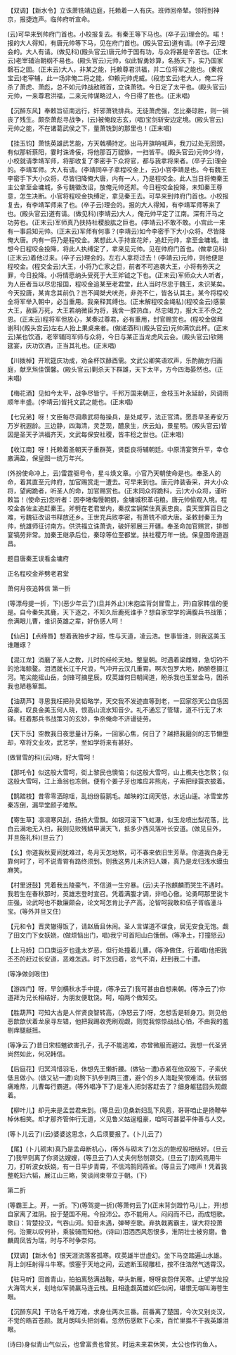 <!-- { "loadSidebar": true } -->
【双调】【新水令】立诛萧铣靖边庭，托赖着一人有庆。班师回帝辇。领将到神京，报捷连声。临帅府听宣命。

(云)可早来到帅府门首也。小校报复去。有秦王等下马也。(卒子云)理会的。喏！报的大人得知，有唐元帅等下马，见在府门首也。(殿头官云)道有请。(卒子云)理会的。大人有请。(做见科)(殿头官云)唐元帅于国有功，与众将甚是辛苦也。(正末云)老宰辅治朝纲不易也。(殿头官云)元帅，似此智勇妙算，名扬天下，实乃国家磬石之固。(正末云)大人，非某之能，托赖尊君洪福，并二位将军之能也。(秦叔宝云)老宰辅，此一场非俺二将之能，仰赖元帅虎威。(段志玄云)老大人，俺二将杀了萧虎、萧彪，总不如元帅战敌贼首，立诛萧铣。今日定了太平也。(殿头官云)元帅，一来尊君洪福，二来元帅谋略过人，今日得了胜也。(正末唱)

【沉醉东风】奉敕旨征南远行，奸邪萧铣排兵。无徒萧虎强，怎比秦琼胜，则一锏丧了残生。颇奈萧彪寻战争，(云)被俺段志玄，(唱)宝剑斩安边定境。(殿头官云)元帅之能，不在诸葛武侯之下，量萧铣到的那里也！(正末唱)

【挂玉钧】萧铣英雄武艺能，方天戟横持定。出马开旗呐喊声，我刀过处无回颈，有似那斩蔡阳，霎时诛谗佞，将他那百万貔貅，一扫皆平。(殿头官云)元帅少待，小校就请季靖军师，将那收复了李密手下众将官，都与我拿将来者。(卒子云)理会的。李靖军师。大人有请。(李靖同卒子拿程咬金上，云)小官李靖是也。今有魏王李密手下大小众将，尽皆归降俺大唐，内有一人，乃是程咬金。此人当日将俺秦王主公拿至金墉城，多亏魏徵改诏，放俺元帅还邦。今日程咬金投降，未知秦王尊意，怎生决断。小官将程咬金执缚定，拿见秦王去。可早来到帅府门首也。小校报复去，有李靖军师来了也。(卒子云)理会的。报的大人得知，有李靖军师等来了也。(殿头官云)道有请。(做见科)(李靖云)大人，俺元帅平定了江南。深有汗马之功劳也。(正末云)军师真乃扶持社稷股肱之巨也。(李靖云)不敢不敢。小宫此一来有一事启知元帅。(正末云)军师有何事？(李靖云)如今李密手下大小众将。尽皆降俺大唐。内有一将乃是程咬金。某想此人手持宣花斧，追赶元帅，拿至金墉城。谁想今日程咬金投降，将此人执缚定了，拿来见元帅。见在帅府门首也。(做拿见科)(正末云)着他过来。(卒子云)理会的。左右人拿将过去！(李靖云)元帅，则他便是程咬金。(程交金云)大王，小将乃亡家之巨，前者不可追袭大王，小将有弥天之罪，今日投降。小将情愿纳头受死于大王斧钺之下也。(正末云)军师众大人听者，为人臣者当以尽忠报国，程咬金追某至老君堂，此人当时尽忠于魏王，未识某矣。今天投唐，某肯念其前仇？岂不闻桀犬吠尧，非尧不仁，皆各认其主。某今将程咬全将军举入朝中，必当重用。我亲释其缚也。(正末解程咬金绳私)(程咬金云)感蒙大王，赦臣万死，大王若纳微臣为将，我舍一腔热血，尽忠竭力，报大王不杀之恩。(正末云)程将军但放心，某奏过尊君，必有重用，封官赐赏也。(程咬金做拜谢科)(殿头宫云)左右人抬上果桌来者。(做递酒科)(殿头官云)元帅满饮此杯。(正末云)某也饮酒，老宰辅同军师与众将，今日与某正当龙虎风云会。(殿头官云)钦赐筵宴，庆功饮酒，正当其礼也。(正末唱)

【川拨棹】开玳筵庆功成，劝金杯饮醁酉需。文武公卿笑语欢声，乐酌酶方归画庭，献烹炰佳馔馨。(殿头官云)剿杀天下群雄，天下太平，方今四海晏然也。(正末唱)

【梅花酒】见如今太平，战争尽皆宁。千邦万国来朝正，金枝玉叶永延龄，风调雨顺年丰盛。(李靖云)皆托文武之能也。(正末唱)

【七兄弟】呀！文臣每尽调鼎武将每操兵，是处咸亨，法正官清。愿吾早圣寿安万万岁祝遐龄。三边静，四海清，灵芝现，醴泉生，庆云灿，景星明。(殿头官云)皆因是圣天子洪福齐天，文武每保安社稷，皆丰稔之世也。(正末唱)

【收江南】呀！托赖着圣朝天子重群英，贤臣良将辅朝廷。中原清宴贺升平，幸仓廒满盈，保皇图一统万年兴。

(外扮使命冲上，云)雷霆驱号令，星斗焕文章。小官乃天朝使命是也。奉圣人的命，着其直至元帅府，加官赐赏走一遭去。可早来到也。唐元帅装香采，并大小众将，望阙跪者，听圣人的命，加官赐赏也。(正末同众将跪科，云)大小众将，谨听敕旨！(使命云)您听者：因李堵侮慢朝纲，金墉城积革屯粮。唐元帅偷观入境。程咬金各佐主追赶秦王。斧劈在老君堂内，秦叔宝锏架住真表忠良。袁天罡算百日之难，亏魏征改诏书释放还乡。王世充兵败李密，有萧铣不顺大唐。圣敕封秦王为帅，统雄师征讨南方。供洪福立诛萧诜，破奸邪展三开疆。奉圣命加官赐赏，排御宴犒劳非常。加秦王继承后位，秦琼等位至都堂。扶社稷万年一统。保皇图帝道遐昌。

题目唐秦王误看金墉府

正名程咬金斧劈老君堂
　




萧何月夜追韩信
第一折

(等漂母提一折，下)(恶少年云了)(旦并外止)(末抱监背剑冒雪上，开)自家韩信的便是。自今秦失其鹿，天下逐之，不知久后鹿死谁手？想自家空学的满腹兵书战策；奈满眼儿曹，谁识英雄之辈，好伤感人呵！

【仙吕】【点绛唇】想着我独步才超，性与天道，凌云浩。世事皆浊，则我这美玉谁雕琢？

【混江龙】消磨了圣人之教，儿时的经纶天地。整皇朝。时遇着梁雌雉，急切钓不的沧海鲸鳌。泪洒就长江千尺浪，气冲开云汉几重霄。啊次包罗大地，肺腑卷摄江河。笔尖能摇山岳，剑锋可摘星辰。叹英雄何日朝闻道，盼杀我也玉堂金马，困杀我也陋巷箪瓢。

【油葫芦】寻思我枉把孙吴韬略学，天交我不发迹直等到老，一回家怨天公自恁困英豪。叹良金美玉何人晓，恨高山流水知音少。礼不通忘了管辖，道不行无了木铎。枉着那兵书战策习的玄妙，争奈俺命不济谩徒劳。

【天下乐】空教我日夜思量计万条，一回家心焦，何日了？越把我磨剑的志节懒堕却，窄将文业攻，武艺学，至如学将来有甚好。

(做冒雪的科)(云)嗨，好大雪呵！

【那吒令】似这般大雪呵，街上黎民也懊恼；似这般大雪呵，山上樵夫也怎熬；似这般大雪呵，江上渔翁也冻倒。便有个姜子牙也难应非熊兆，子索把绿蓑衣披着。

【鹊踏枝】昔零零洒琼瑶，乱纷纷翦鹅毛。越映的江阔天低，水远山遥。冰雪堂苏秦冻倒，漏早堂颜子难熬。

【寄生草】凛凛寒风刮，扬扬大雪飘。如银河滚下飞虹瀑，似玉龙喷出梨花落，比白云满地无入扫，我则见败残鳞甲满天飞，抵多少西风落叶长安道。(做见旦外，并旦施礼科)(旦云了)

【幺】你道我秋夏间犹难过，冬月天怎地熬，可不春来依旧生芳草。你道我白身无靠何时了，可不说青霄有路终须到。则我这男儿未济妇人嫌，真乃是龙归浅水蟆虫麻笑。

【村里迓鼓】凭着我五陵豪气，不信道一生穷暴。(云)夫子抱麒麟而哭生不遇时。我若生在春秋那时，英雄志登时宣召。凭着满腹才调，非咱心傲。论勇呵那里说卞庄强，论武呵也不数廉颇会，论文呵怎肯比子产高，沦智呵我敢和伍子胥临潼斗宝。(等外并旦又住)

【元和令】晋灵辙得饭了，请赵盾且休闹。圣人言谋道不谋食，居无安食无饱。觑了田文门下女妖娆，(做烦恼出门，唱)我宁可首阳山白饿倒。(等净土，打撞怒云)

【上马娇】口口庚运歹也逢太岁恶，但行处撞着儿曹。(等净做住，行着唱)他把我丕丕的赶过长安道，恶难怎逃。时下怎归着，忿气不消，赶到我二十遭。

(等净做剑哏住)

【游四门】呀，早剑横秋水手中提，(等净云了)我可甚由自想来朝。(等净云了)你道拜为兄长相结好，为朋友便耽饶。呵，咱两个做知交。

【胜葫芦】可知大古是人伴贤良智转高，(净怒云了)呀，怎想舌是斩身刀。则见他恶歆歆伏着龙泉寻左错，他把我踢收秃刷观觑，则觉我惊惊战战心怕，不由我的羞剔痒腿艇摇。

(等净云了)昔日宋桓魋欲害孔子，孔子不能逃难，亦曾微服而避过。我想一代圣贤尚然如此，何况韩信。

【后庭花】归冥鸿惜羽毛，休想先王懒折腰。(做钻一遭)赤紧在他双股下，子索伏低且做小。(做又钻一遭)向胯下扒步到两三遭，避个的乡人海耻笑恨难消。伏软弱痛难熬，儿曹每行霸道。(等外唱净下了)是准人把剑客赶去了？细身躯猛回头观觑着。

【柳叶儿】却元来是孟尝君来到。(等旦云)见桑新妇乱下风雹，哥哥咱止是扬鞭举棹休相笑。却才那齐管仲行无道，义见鲁义姑逞粗豪，咱呵可甚晏平仲善与人交。

(等卜儿云了)(云)婆婆这思念，久后须要报了。(卜儿云了)

【尾】(卜儿砌末)真乃是孟母断机心，(等外与砌末了)怎忘的鲍叔般相结好。(旦云了)我早则离了你贤达嫂嫂，(等旦云了)人丈夫何愁刎颈交。(旦云了)割鸡焉用牛刀，打听波女妖娆，有一日平步青霄，不信鸿鹄同燕雀。(等旦云了)噤声！凭着我整乾妇六韬，展江山三略，笑谈间束带立于朝。(下)


第二折

(等霸王上。开，一折。下)(等驾提一折)(等萧何云了)(正末背剑蹬竹马儿上，开)想自家离了淮阴。投于楚国不用。今投沛公。亦不能用人。闷闷而不已，而成短歌。歌曰：背楚投汉，气吞山河。知音未遇，弹琴空歌。弃执戟离霸主，谋大将投萧何。治粟以叹何补，乘骏骑而知他。(诗曰)泪洒西风怨恨多，淮阴壮士被穷磨。鲁麟周凤皆为瑞，时与不时争奈何。

【双调】【新水令】恨天涯流落客孤寒。叹英雄半世虚幻。坐下马空踏遍山水雄。背上剑枉射得斗牛寒。恨塞于天地之间，云遮断玉砌雕栏，按不住浩然气透霄汉。

【驻马听】回首青山，拍拍离愁满战鞍，举头新雁，呀呀哀怨伴天寒。止望学龙投大海驾大关，刬地似军骑羸马连云栈。且相逢觑英雄如匹似闲，堪恨无端叫海苍生眼。

【沉醉东风】干功名千难万难，求身仕两次三番。前番离了楚国，今次又别炎汉，不觉的皓首苍颜。就月朗叫头把剑看。忽然伤感默下心来，百忙里揾不干我英雄泪眼。

(诗曰)身似青山气似云，也曾富贵也曾贫。时运未来君休笑，太公也作钓鱼人。

